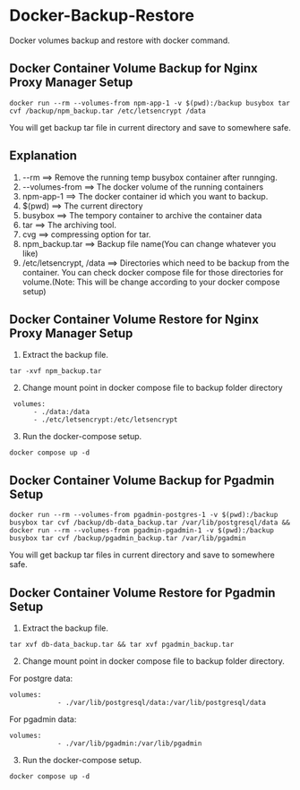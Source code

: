 # Docker-Backup-Restore

Docker volumes backup and restore with docker command.

Docker Container Volume Backup for Nginx Proxy Manager Setup
----------

```console
docker run --rm --volumes-from npm-app-1 -v $(pwd):/backup busybox tar cvf /backup/npm_backup.tar /etc/letsencrypt /data
```
You will get backup tar file in current directory and save to somewhere safe.

Explanation
-------
1. --rm ==> Remove the running temp busybox container after runnging.
2. --volumes-from ==> The docker volume of the running containers
3. npm-app-1 ==> The docker container id which you want to backup.
4. $(pwd) ==> The current directory
5. busybox ==> The tempory container to archive the container data
6. tar ==> The archiving tool.
7. cvg ==> compressing option for tar.
8. npm_backup.tar ==> Backup file name(You can change whatever you like)
9. /etc/letsencrypt, /data ==> Directories which need to be backup from the container. You can check docker compose file for those directories for volume.(Note: This will be change according to your docker compose setup)

Docker Container Volume Restore for Nginx Proxy Manager Setup
-----
1. Extract the backup file.
```console 
tar -xvf npm_backup.tar
```
2. Change mount point in docker compose file to backup folder directory
```console
 volumes:
      - ./data:/data
      - ./etc/letsencrypt:/etc/letsencrypt
```
3. Run the docker-compose setup.
```console
docker compose up -d
```

Docker Container Volume Backup for Pgadmin Setup
-------
```console
docker run --rm --volumes-from pgadmin-postgres-1 -v $(pwd):/backup busybox tar cvf /backup/db-data_backup.tar /var/lib/postgresql/data && docker run --rm --volumes-from pgadmin-pgadmin-1 -v $(pwd):/backup busybox tar cvf /backup/pgadmin_backup.tar /var/lib/pgadmin
```
You will get backup tar files in current directory and save to somewhere safe.


Docker Container Volume Restore for Pgadmin Setup
-----
1. Extract the backup file.
```console 
tar xvf db-data_backup.tar && tar xvf pgadmin_backup.tar
```
2. Change mount point in docker compose file to backup folder directory.

For postgre data:

```console
volumes:
            - ./var/lib/postgresql/data:/var/lib/postgresql/data
```

For pgadmin data:

```console
volumes:
            - ./var/lib/pgadmin:/var/lib/pgadmin
```

3. Run the docker-compose setup.
```console
docker compose up -d
```
